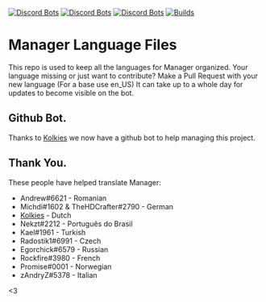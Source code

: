 [![Discord Bots](https://discordbots.org/api/widget/status/345612130122334209.png)](https://discordbots.org/bot/345612130122334209)
[![Discord Bots](https://discordbots.org/api/widget/servers/345612130122334209.png)](https://discordbots.org/bot/345612130122334209)
[![Discord Bots](https://discordbots.org/api/widget/lib/345612130122334209.png)](https://discordbots.org/bot/345612130122334209)
[![Builds](https://travis-ci.org/DiscordManager/manager-lang.svg?branch=master)](https://github.com/DiscordManager/manager-lang)

# Manager Language Files
This repo is used to keep all the languages for Manager organized.
Your language missing or just want to contribute? Make a Pull Request with your new language (For a base use en_US)
It can take up to a whole day for updates to become visible on the bot.

## Github Bot.
Thanks to [Kolkies](https://github.com/Kolkies) we now have a github bot to help managing this project.

## Thank You.
These people have helped translate Manager:
 - Andrew#6621 - Romanian
 - Michdi#1602 & TheHDCrafter#2790 - German
 - [Kolkies](https://github.com/Kolkies) - Dutch
 - Nekzt#2212 - Português do Brasil
 - Kael#1961 - Turkish
 - Radostik1#6991 - Czech
 - Egorchick#6579 - Russian
 - Rockfire#3980 - French
 - Promise#0001 - Norwegian
 - zAndryZ#5378 - Italian
 
 <3
